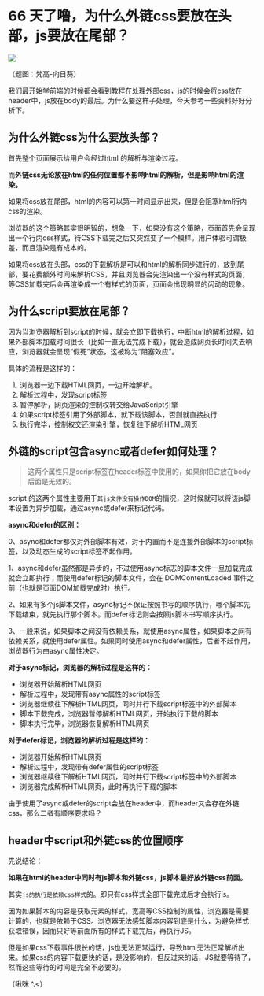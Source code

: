 # 66 天了噜，为什么外链css要放在头部，js要放在尾部？

![](https://lh6.ggpht.com/Gl1enlNiKinw0oyRlaXm-q0SooZt7Y75UXtccCE0nK_940ys3hK4K85IxHva=w1200-c-h443-fcrop64=1,00002e17ffff75b9-rw-v1)

（题图：梵高-向日葵）

我们最开始学前端的时候都会看到教程在处理外部css，js的时候会将css放在header中，js放在body的最后。为什么要这样子处理，今天参考一些资料好好分析下。

## 为什么外链css为什么要放头部？

首先整个页面展示给用户会经过html 的解析与渲染过程。

而**外链css无论放在html的任何位置都不影响html的解析，但是影响html的渲染。**

如果将css放在尾部，html的内容可以第一时间显示出来，但是会阻塞html行内css的渲染。

浏览器的这个策略其实很明智的，想象一下，如果没有这个策略，页面首先会呈现出一个行内css样式，待CSS下载完之后又突然变了一个模样。用户体验可谓极差，而且渲染是有成本的。

如果将css放在头部，css的下载解析是可以和html的解析同步进行的，放到尾部，要花费额外时间来解析CSS，并且浏览器会先渲染出一个没有样式的页面，等CSS加载完后会再渲染成一个有样式的页面，页面会出现明显的闪动的现象。

## 为什么script要放在尾部？

因为当浏览器解析到script的时候，就会立即下载执行，中断html的解析过程，如果外部脚本加载时间很长（比如一直无法完成下载），就会造成网页长时间失去响应，浏览器就会呈现“假死”状态，这被称为“阻塞效应”。

具体的流程是这样的：

1. 浏览器一边下载HTML网页，一边开始解析。
2. 解析过程中，发现script标签
3. 暂停解析，网页渲染的控制权转交给JavaScript引擎
4. 如果script标签引用了外部脚本，就下载该脚本，否则就直接执行
5. 执行完毕，控制权交还渲染引擎，恢复往下解析HTML网页

## 外链的script包含async或者defer如何处理？

> 这两个属性只是script标签在header标签中使用的，如果你把它放在body后面是无效的。

script 的这两个属性主要用于`其js文件没有操作DOM`的情况，这时候就可以将该js脚本设置为异步加载，通过async或defer来标记代码。

**async和defer的区别：**

0、async和defer都仅对外部脚本有效，对于内置而不是连接外部脚本的script标签，以及动态生成的script标签不起作用。

1、async和defer虽然都是异步的，不过使用async标志的脚本文件一旦加载完成就会立即执行；而使用defer标记的脚本文件，会在 DOMContentLoaded 事件之前（也就是页面DOM加载完成时）执行。

2、如果有多个js脚本文件，async标记不保证按照书写的顺序执行，哪个脚本先下载结束，就先执行那个脚本。而defer标记则会按照js脚本书写顺序执行。

3、一般来说，如果脚本之间没有依赖关系，就使用async属性，如果脚本之间有依赖关系，就使用defer属性。如果同时使用async和defer属性，后者不起作用，浏览器行为由async属性决定。

**对于async标记，浏览器的解析过程是这样的：**

* 浏览器开始解析HTML网页
* 解析过程中，发现带有async属性的script标签
* 浏览器继续往下解析HTML网页，同时并行下载script标签中的外部脚本
* 脚本下载完成，浏览器暂停解析HTML网页，开始执行下载的脚本
* 脚本执行完毕，浏览器恢复解析HTML网页

**对于defer标记，浏览器的解析过程是这样的：**

* 浏览器开始解析HTML网页
* 解析过程中，发现带有defer属性的script标签
* 浏览器继续往下解析HTML网页，同时并行下载script标签中的外部脚本
* 浏览器完成解析HTML网页，此时再执行下载的脚本

由于使用了async或defer的script会放在header中，而header又会存在外链css，那么二者有顺序要求吗？

## header中script和外链css的位置顺序

先说结论：

**如果在html的header中同时有js脚本和外链css，js脚本最好放外链css前面。**

其实`js的执行是依赖css样式`的。即只有css样式全部下载完成后才会执行js。

因为如果脚本的内容是获取元素的样式，宽高等CSS控制的属性，浏览器是需要计算的，也就是依赖于CSS。浏览器无法感知脚本内容到底是什么，为避免样式获取错误，因而只好等前面所有的样式下载完后，再执行JS。

但是如果css下载事件很长的话，js也无法正常运行，导致html无法正常解析出来。如果css的内容下载更快的话，是没影响的，但反过来的话，JS就要等待了，然而这些等待的时间是完全不必要的。

（啾咪 ^.&lt;）

